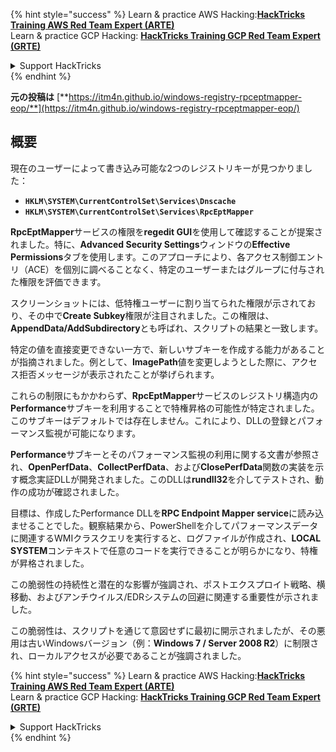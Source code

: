 {% hint style="success" %}
Learn & practice AWS Hacking:<img src="/.gitbook/assets/arte.png" alt="" data-size="line">[**HackTricks Training AWS Red Team Expert (ARTE)**](https://training.hacktricks.xyz/courses/arte)<img src="/.gitbook/assets/arte.png" alt="" data-size="line">\
Learn & practice GCP Hacking: <img src="/.gitbook/assets/grte.png" alt="" data-size="line">[**HackTricks Training GCP Red Team Expert (GRTE)**<img src="/.gitbook/assets/grte.png" alt="" data-size="line">](https://training.hacktricks.xyz/courses/grte)

<details>

<summary>Support HackTricks</summary>

* Check the [**subscription plans**](https://github.com/sponsors/carlospolop)!
* **Join the** 💬 [**Discord group**](https://discord.gg/hRep4RUj7f) or the [**telegram group**](https://t.me/peass) or **follow** us on **Twitter** 🐦 [**@hacktricks\_live**](https://twitter.com/hacktricks\_live)**.**
* **Share hacking tricks by submitting PRs to the** [**HackTricks**](https://github.com/carlospolop/hacktricks) and [**HackTricks Cloud**](https://github.com/carlospolop/hacktricks-cloud) github repos.

</details>
{% endhint %}


**元の投稿は** [**https://itm4n.github.io/windows-registry-rpceptmapper-eop/**](https://itm4n.github.io/windows-registry-rpceptmapper-eop/)

## 概要

現在のユーザーによって書き込み可能な2つのレジストリキーが見つかりました：

- **`HKLM\SYSTEM\CurrentControlSet\Services\Dnscache`**
- **`HKLM\SYSTEM\CurrentControlSet\Services\RpcEptMapper`**

**RpcEptMapper**サービスの権限を**regedit GUI**を使用して確認することが提案されました。特に、**Advanced Security Settings**ウィンドウの**Effective Permissions**タブを使用します。このアプローチにより、各アクセス制御エントリ（ACE）を個別に調べることなく、特定のユーザーまたはグループに付与された権限を評価できます。

スクリーンショットには、低特権ユーザーに割り当てられた権限が示されており、その中で**Create Subkey**権限が注目されました。この権限は、**AppendData/AddSubdirectory**とも呼ばれ、スクリプトの結果と一致します。

特定の値を直接変更できない一方で、新しいサブキーを作成する能力があることが指摘されました。例として、**ImagePath**値を変更しようとした際に、アクセス拒否メッセージが表示されたことが挙げられます。

これらの制限にもかかわらず、**RpcEptMapper**サービスのレジストリ構造内の**Performance**サブキーを利用することで特権昇格の可能性が特定されました。このサブキーはデフォルトでは存在しません。これにより、DLLの登録とパフォーマンス監視が可能になります。

**Performance**サブキーとそのパフォーマンス監視の利用に関する文書が参照され、**OpenPerfData**、**CollectPerfData**、および**ClosePerfData**関数の実装を示す概念実証DLLが開発されました。このDLLは**rundll32**を介してテストされ、動作の成功が確認されました。

目標は、作成したPerformance DLLを**RPC Endpoint Mapper service**に読み込ませることでした。観察結果から、PowerShellを介してパフォーマンスデータに関連するWMIクラスクエリを実行すると、ログファイルが作成され、**LOCAL SYSTEM**コンテキストで任意のコードを実行できることが明らかになり、特権が昇格されました。

この脆弱性の持続性と潜在的な影響が強調され、ポストエクスプロイト戦略、横移動、およびアンチウイルス/EDRシステムの回避に関連する重要性が示されました。

この脆弱性は、スクリプトを通じて意図せずに最初に開示されましたが、その悪用は古いWindowsバージョン（例：**Windows 7 / Server 2008 R2**）に制限され、ローカルアクセスが必要であることが強調されました。

{% hint style="success" %}
Learn & practice AWS Hacking:<img src="/.gitbook/assets/arte.png" alt="" data-size="line">[**HackTricks Training AWS Red Team Expert (ARTE)**](https://training.hacktricks.xyz/courses/arte)<img src="/.gitbook/assets/arte.png" alt="" data-size="line">\
Learn & practice GCP Hacking: <img src="/.gitbook/assets/grte.png" alt="" data-size="line">[**HackTricks Training GCP Red Team Expert (GRTE)**<img src="/.gitbook/assets/grte.png" alt="" data-size="line">](https://training.hacktricks.xyz/courses/grte)

<details>

<summary>Support HackTricks</summary>

* Check the [**subscription plans**](https://github.com/sponsors/carlospolop)!
* **Join the** 💬 [**Discord group**](https://discord.gg/hRep4RUj7f) or the [**telegram group**](https://t.me/peass) or **follow** us on **Twitter** 🐦 [**@hacktricks\_live**](https://twitter.com/hacktricks\_live)**.**
* **Share hacking tricks by submitting PRs to the** [**HackTricks**](https://github.com/carlospolop/hacktricks) and [**HackTricks Cloud**](https://github.com/carlospolop/hacktricks-cloud) github repos.

</details>
{% endhint %}
